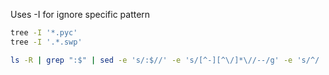 Uses -I for ignore specific pattern
```bash
tree -I '*.pyc'
tree -I '.*.swp'
```

```bash
ls -R | grep ":$" | sed -e 's/:$//' -e 's/[^-][^\/]*\//--/g' -e 's/^/   /' -e 's/-/|/'
``` 

